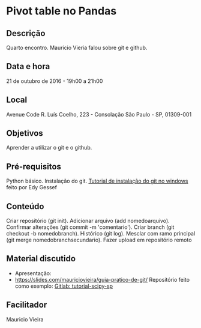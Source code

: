 # Pivot table no Pandas

## Descrição
Quarto encontro.
Mauricio Vieria falou sobre git e github.

## Data e hora
21 de outubro de 2016 - 19h00 a 21h00

## Local
Avenue Code
R. Luís Coelho, 223 - Consolação
São Paulo - SP, 01309-001

## Objetivos
Aprender a utilizar o git e o github.

## Pré-requisitos
Python básico.
Instalação do git.
[Tutorial de instalação do git no windows](https://github.com/SciPy-SP/encontros/blob/master/tutoriais/Tutorial_Instalacao_Git_for_Windows.pdf) feito por Edy Gessef 

## Conteúdo
Criar repositório (git init).
Adicionar arquivo (add nomedoarquivo).
Confirmar alterações (git commit -m 'comentario').
Criar branch (git checkout -b nomedobranch).
Histórico (git log).
Mesclar com ramo principal (git merge nomedobranchsecundario).
Fazer upload em repositório remoto

## Material discutido
* Apresentação:
* https://slides.com/mauriciovieira/guia-pratico-de-git/
Repositório feito como exemplo:
[Gitlab: tutorial-scipy-sp](https://gitlab.com/mauriciovieira/tutorial-scipy-sp/)

## Facilitador
Mauricio Vieira
